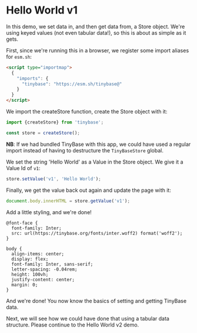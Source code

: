 # Hello World v1

In this demo, we set data in, and then get data from, a Store object. We're
using keyed values (not even tabular data!), so this is about as simple as it
gets.

First, since we're running this in a browser, we register some import aliases
for `esm.sh`:

```html
<script type="importmap">
  {
    "imports": {
      "tinybase": "https://esm.sh/tinybase@"
    }
  }
</script>
```

We import the createStore function, create the Store object with it:

```js
import {createStore} from 'tinybase';

const store = createStore();
```

**NB**: If we had bundled TinyBase with this app, we could have used a regular
import instead of having to destructure the `TinyBaseStore` global.

We set the string 'Hello World' as a Value in the Store object. We give it a
Value Id of `v1`:

```js
store.setValue('v1', 'Hello World');
```

Finally, we get the value back out again and update the page with it:

```js
document.body.innerHTML = store.getValue('v1');
```

Add a little styling, and we're done!

```less
@font-face {
  font-family: Inter;
  src: url(https://tinybase.org/fonts/inter.woff2) format('woff2');
}

body {
  align-items: center;
  display: flex;
  font-family: Inter, sans-serif;
  letter-spacing: -0.04rem;
  height: 100vh;
  justify-content: center;
  margin: 0;
}
```

And we're done! You now know the basics of setting and getting TinyBase data.

Next, we will see how we could have done that using a tabular data structure.
Please continue to the Hello World v2 demo.
